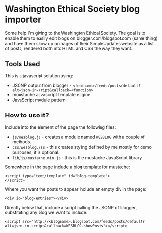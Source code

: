 # Washington Ethical Society blog importer

Some help I'm giving to the Washington Ethical Society.   The goal is to enable them to easily edit blogs 
on blogger.com/blogspot.com (same thing) and have them show up on pages of their SimpleUpdates website
as a list of posts, rendered both into HTML and CSS the way they want.

## Tools Used

This is a javascript solution using:

* JSONP output from blogger - `<feedname>/feeds/posts/default?alt=json-in-cript&callback=<function>`
* moustache Javascript template engine
* JavaScript module pattern

## How to use it?

Include into the <head> element of the page the following files:

* `js/wesblog.js` - creates a module named `WESBLOG` with a couple of methods.
* `css/wesblog.css` - this creates styling defined by me mostly for demo purposes, it is optional.
* `lib/js/mustache.min.js` - this is the mustache JavaScript library

Somewhere in the page include a blog template for mustache:

```
<script type="text/template" id="blog-template">
</script>
```

Where you want the posts to appear include an empty div in the page:

```
<div id="blog-entries"></div>
```

Directly below that, include a script calling the JSONP of blogger, substituting any blog we want to include:

```
<script src="http://<blogname>.blogspot.com/feeds/posts/default?alt=json-in-script&callback=WESBLOG.showPosts"></script>
```


